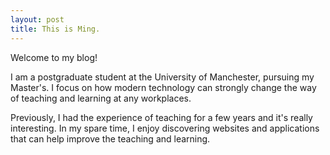 ```yaml
---
layout: post
title: This is Ming.
---
```

Welcome to my blog!

I am a postgraduate student at the University of Manchester, pursuing my Master's. I focus on how modern technology can strongly change the way of teaching and learning at any workplaces.

Previously, I had the experience of teaching for a few years and it's really interesting. In my spare time, I enjoy discovering websites and applications that can help improve the teaching and learning.
